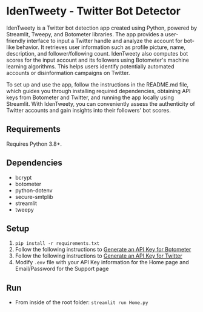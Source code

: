 # IdenTweety - Twitter Bot Detector
IdenTweety is a Twitter bot detection app created using Python, powered by Streamlit, Tweepy, and Botometer libraries. The app provides a user-friendly interface to input a Twitter handle and analyze the account for bot-like behavior. It retrieves user information such as profile picture, name, description, and follower/following count. IdenTweety also computes bot scores for the input account and its followers using Botometer's machine learning algorithms. This helps users identify potentially automated accounts or disinformation campaigns on Twitter.

To set up and use the app, follow the instructions in the README.md file, which guides you through installing required dependencies, obtaining API keys from Botometer and Twitter, and running the app locally using Streamlit. With IdenTweety, you can conveniently assess the authenticity of Twitter accounts and gain insights into their followers' bot scores.
## Requirements
Requires Python 3.8+.
## Dependencies
- bcrypt
- botometer
- python-dotenv
- secure-smtplib
- streamlit
- tweepy
## Setup
1. `pip install -r requirements.txt`
2. Follow the following instructions to [Generate an API Key for Botometer](https://rapidapi.com/OSoMe/api/botometer-pro/details)
3. Follow the following instructions to [Generate an API Key for Twitter](https://developer.twitter.com/en/docs/twitter-api/getting-started/getting-access-to-the-twitter-api)
4. Modify `.env` file with your API Key information for the Home page and Email/Password for the Support page
## Run
- From inside of the root folder: `streamlit run Home.py`